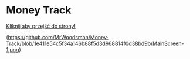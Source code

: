 # Money Track

[Kliknij aby przejść do strony!](https://mrwoodsman.github.io/Money-Track/)

(https://github.com/MrWoodsman/Money-Track/blob/1e411e54c5f34a146b88f5d3d968814f0d38bd9b/MainScreen-1.png)
